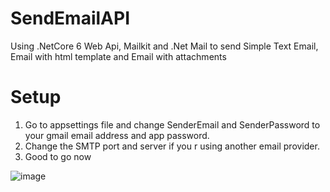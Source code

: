 # SendEmailAPI
Using .NetCore 6 Web Api, Mailkit and .Net Mail to send Simple Text Email, Email with html template and Email with attachments


# Setup
1.  Go to appsettings file and change SenderEmail and SenderPassword to your gmail email address and app password.
2.  Change the SMTP port and server if you r using another email provider.
3.  Good to go now

![image](https://github.com/joecwh/SendEmailAPI/assets/139208886/603e908f-6e66-4f59-bc48-4d13b9b45a69)
